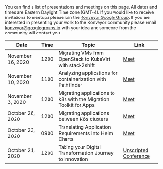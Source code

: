 You can find a list of presentations and meetings on this page. All dates and times are Eastern Daylight Time zone (GMT-4). If you would like to receive invitations to meetups please join the [Konveyor Google Group](https://groups.google.com/g/konveyorio). If you are interested in presenting your work to the Konveyor community please email [konveyor@googlegroups.io](mailto:konveyor@googlegroups.io) with your idea and someone from the community will contact you.


| Date               |     Time        |  Topic    |   Link    | 
| ------------------ | --------------- |-----------|-----------|
| November 16, 2020  | 1200            | Migrating VMs from OpenStack to KubeVirt with stack2shift | [Meet](https://meet.google.com/rcy-fqcg-pvs?hs=122&authuser=0) |
| November 10, 2020  | 1100            | Analyzing applications for containerization with Pathfinder | [Meet](https://meet.google.com/jke-hvsy-jyk?hs=122&authuser=0)
| November 3, 2020   | 1200            | Migrating applications to k8s with the Migration Toolkit for Apps | [Meet](https://meet.google.com/qqm-xdbz-cut?hs=122&authuser=0) |
| October 26, 2020   | 1200            | Migrating applications between K8s clusters | [Meet](https://meet.google.com/mhc-yuim-rih?authuser=0)  |
| October 23, 2020   | 0900            | Translating Application Requirements into Helm Charts | [Meet](https://meet.google.com/mkq-zoqv-xuz?hs=122&authuser=1) |
| October 21, 2020   | 1200            | Taking your Digital Transformation Journey to Innovation | [Unscripted Conference](https://www.unscriptedconf.io/)  |


